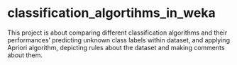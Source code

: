 # classification_algortihms_in_weka
This project is about comparing different classification algorithms and their performances’ predicting unknown class labels within dataset, and applying Apriori algorithm, depicting rules about the dataset and making comments about them.
